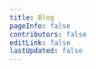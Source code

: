```yaml
---
title: Blog
pageInfo: false
contributors: false
editLink: false
lastUpdated: false
---
```


<script setup lang="ts">
import SiteSection from "@SiteSection";
import { usePageFrontmatter } from "@vuepress/client";
import { ref, onBeforeMount } from "vue";
import type { ThemeHopePageFrontmatter } from "vuepress-theme-hope";

const frontmatter = usePageFrontmatter<ThemeHopePageFrontmatter>();

</script>

<SiteSection :title="frontmatter.title"/>

<style scoped lang="scss">
.theme-hope-content {
  margin: 0;
  padding: 0;
  max-width: none;
  position: relative;
  z-index: 1;
  top: -161px;
  @media (min-width: 1440px) {
    background: #f9fbff;
  }
}
</style>
